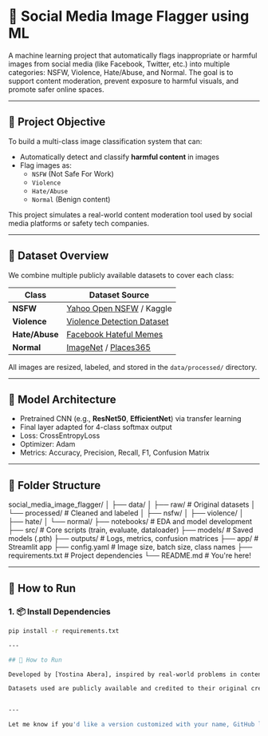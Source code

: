 # 📛 Social Media Image Flagger using ML

A machine learning project that automatically flags inappropriate or harmful images from social media (like Facebook, Twitter, etc.) into multiple categories: NSFW, Violence, Hate/Abuse, and Normal. The goal is to support content moderation, prevent exposure to harmful visuals, and promote safer online spaces.

---

## 📌 Project Objective

To build a multi-class image classification system that can:
- Automatically detect and classify **harmful content** in images
- Flag images as:
  - `NSFW` (Not Safe For Work)
  - `Violence`
  - `Hate/Abuse`
  - `Normal` (Benign content)

This project simulates a real-world content moderation tool used by social media platforms or safety tech companies.

---

## 📂 Dataset Overview

We combine multiple publicly available datasets to cover each class:

| Class         | Dataset Source                                                       |
|---------------|-----------------------------------------------------------------------|
| **NSFW**      | [Yahoo Open NSFW](https://github.com/yahoo/open_nsfw) / Kaggle       |
| **Violence**  | [Violence Detection Dataset](https://github.com/brycedrennan/violence-detection-dataset) |
| **Hate/Abuse**| [Facebook Hateful Memes](https://ai.facebook.com/datasets/hateful-memes) |
| **Normal**    | [ImageNet](https://image-net.org/) / [Places365](http://places2.csail.mit.edu/) |

All images are resized, labeled, and stored in the `data/processed/` directory.

---

## 🧠 Model Architecture

- Pretrained CNN (e.g., **ResNet50**, **EfficientNet**) via transfer learning
- Final layer adapted for 4-class softmax output
- Loss: CrossEntropyLoss
- Optimizer: Adam
- Metrics: Accuracy, Precision, Recall, F1, Confusion Matrix

---

## 📁 Folder Structure

social_media_image_flagger/
│
├── data/
│ ├── raw/ # Original datasets
│ └── processed/ # Cleaned and labeled
│ ├── nsfw/
│ ├── violence/
│ ├── hate/
│ └── normal/
├── notebooks/ # EDA and model development
├── src/ # Core scripts (train, evaluate, dataloader)
├── models/ # Saved models (.pth)
├── outputs/ # Logs, metrics, confusion matrices
├── app/ # Streamlit app
├── config.yaml # Image size, batch size, class names
├── requirements.txt # Project dependencies
└── README.md # You're here!


---

## 🚀 How to Run

### 1. 📦 Install Dependencies
```bash
pip install -r requirements.txt

---

## 🚀 How to Run

Developed by [Yostina Abera], inspired by real-world problems in content moderation and safety tech.

Datasets used are publicly available and credited to their original creators (Facebook AI, Yahoo, etc.).


---

Let me know if you'd like a version customized with your name, GitHub link, or Ethiopian context (e.g., mentions of conflict monitoring, education filters, etc.).
